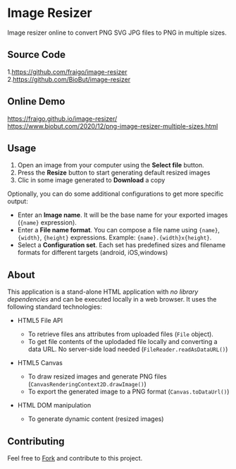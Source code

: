 # Image Resizer



Image resizer online to convert PNG SVG JPG files to PNG in multiple sizes.

## Source Code

1.https://github.com/fraigo/image-resizer
2.https://github.com/BioBut/image-resizer


## Online Demo

https://fraigo.github.io/image-resizer/
https://www.biobut.com/2020/12/png-image-resizer-multiple-sizes.html

## Usage


1. Open an image from your computer using the **Select file** button.
2. Press the **Resize** button to start generating default resized images
3. Clic in some image generated to **Download** a copy


Optionally, you can do some additional configurations to get more specific output:


* Enter an <b>Image name</b>. It will be the base name for your exported images (`{name}` expression).
* Enter a <b>File name format</b>. You can compose a file name using `{name}`, `{width}`, `{height}` expressions. Example: `{name}.{width}x{height}`.
* Select a <b>Configuration set</b>. Each set has predefined sizes and filename formats for different targets (android, iOS,windows)


## About 

This application is a stand-alone HTML application with *no library dependencies* and can be executed locally in a web browser. It uses the following standard technologies:

* HTML5 File API
    * To retrieve files ans attributes from uploaded files (`File` object).
    * To get file contents of the uplodaded file locally and converting a data URL. No server-side load needed (`FileReader.readAsDataURL()`)

* HTML5 Canvas
    * To draw resized images and generate PNG files (`CanvasRenderingContext2D.drawImage()`)
    * To export the generated image to a PNG format (`Canvas.toDataUrl()`)

* HTML DOM manipulation
    * To generate dynamic content (resized images)



## Contributing

Feel free to [Fork](https://github.com/fraigo/image-resizer/fork) and contribute to this project.


